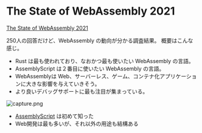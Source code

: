# The State of WebAssembly 2021

[The State of WebAssembly 2021](https://blog.scottlogic.com/2021/06/21/state-of-wasm.html)

250人の回答だけど、WebAssembly の動向が分かる調査結果。
概要はこんな感じ。

- Rust は最も使われており、なおかつ最も使いたい WebAssembly の言語。
- AssemblyScript は２番目に使いたい WebAssembly の言語。
- WebAssemblyは Web、サーバーレス、ゲーム、コンテナ化アプリケーションに大きな影響を与えていきそう。
- より良いデバッグサポートに最も注目が集まっている。

![capture.png](https://i.gyazo.com/edc6f4ee95bce1b05733070b3e14fc44.png)


- [AssemblyScript](https://www.assemblyscript.org/) は初めて知った
- Web開発は最も多いが、それ以外の用途も結構ある

